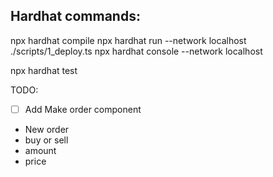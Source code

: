 
## Hardhat commands:
npx hardhat compile
npx hardhat run --network localhost ./scripts/1_deploy.ts
npx hardhat console --network localhost

npx hardhat test


TODO:
- [ ] Add Make order component 
 - New order 
  - buy or sell
  - amount
  - price

